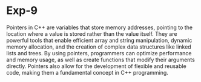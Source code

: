 # Exp-9
Pointers in C++ are variables that store memory addresses, pointing to the location where a value is stored rather than the value itself. They are powerful tools that enable efficient array and string manipulation, dynamic memory allocation, and the creation of complex data structures like linked lists and trees. By using pointers, programmers can optimize performance and memory usage, as well as create functions that modify their arguments directly. Pointers also allow for the development of flexible and reusable code, making them a fundamental concept in C++ programming.
